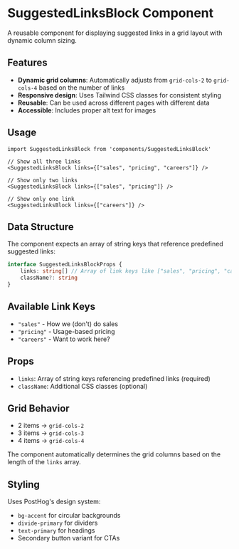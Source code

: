 # SuggestedLinksBlock Component

A reusable component for displaying suggested links in a grid layout with dynamic column sizing.

## Features

-   **Dynamic grid columns**: Automatically adjusts from `grid-cols-2` to `grid-cols-4` based on the number of links
-   **Responsive design**: Uses Tailwind CSS classes for consistent styling
-   **Reusable**: Can be used across different pages with different data
-   **Accessible**: Includes proper alt text for images

## Usage

```tsx
import SuggestedLinksBlock from 'components/SuggestedLinksBlock'

// Show all three links
<SuggestedLinksBlock links={["sales", "pricing", "careers"]} />

// Show only two links
<SuggestedLinksBlock links={["sales", "pricing"]} />

// Show only one link
<SuggestedLinksBlock links={["careers"]} />
```

## Data Structure

The component expects an array of string keys that reference predefined suggested links:

```typescript
interface SuggestedLinksBlockProps {
    links: string[] // Array of link keys like ["sales", "pricing", "careers"]
    className?: string
}
```

## Available Link Keys

-   `"sales"` - How we (don't) do sales
-   `"pricing"` - Usage-based pricing
-   `"careers"` - Want to work here?

## Props

-   `links`: Array of string keys referencing predefined links (required)
-   `className`: Additional CSS classes (optional)

## Grid Behavior

-   2 items → `grid-cols-2`
-   3 items → `grid-cols-3`
-   4 items → `grid-cols-4`

The component automatically determines the grid columns based on the length of the `links` array.

## Styling

Uses PostHog's design system:

-   `bg-accent` for circular backgrounds
-   `divide-primary` for dividers
-   `text-primary` for headings
-   Secondary button variant for CTAs
